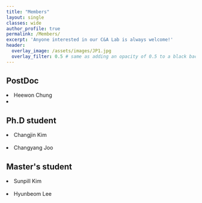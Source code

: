 ```yaml
---
title: "Members"
layout: single
classes: wide
author_profile: true
permalink: /Members/
excerpt: 'Anyone interested in our C&A Lab is always welcome!'
header:
  overlay_image: /assets/images/JP1.jpg
  overlay_filter: 0.5 # same as adding an opacity of 0.5 to a black background
---
```


## PostDoc

<li>Heewon Chung<li>

## Ph.D student

<li>Changjin Kim</li>
<br>
<li>Changyang Joo</li>


## Master's student

<li>Sunpill Kim</li>
<br>
<li>Hyunbeom Lee</li>